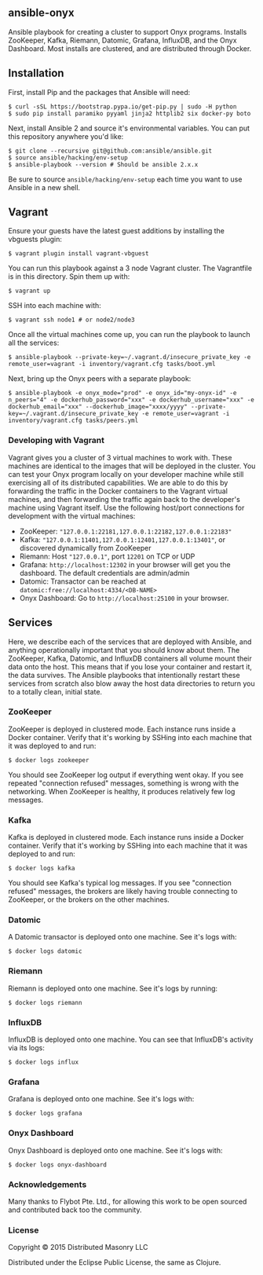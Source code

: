 ## ansible-onyx

Ansible playbook for creating a cluster to support Onyx programs. Installs ZooKeeper, Kafka, Riemann, Datomic, Grafana, InfluxDB, and the Onyx Dashboard. Most installs are clustered, and are distributed through Docker.

## Installation

First, install Pip and the packages that Ansible will need:

```text
$ curl -sSL https://bootstrap.pypa.io/get-pip.py | sudo -H python
$ sudo pip install paramiko pyyaml jinja2 httplib2 six docker-py boto
```

Next, install Ansible 2 and source it's environmental variables. You can put this repository anywhere you'd like:

```text
$ git clone --recursive git@github.com:ansible/ansible.git
$ source ansible/hacking/env-setup
$ ansible-playbook --version # Should be ansible 2.x.x
```

Be sure to source `ansible/hacking/env-setup` each time you want to use Ansible in a new shell.

## Vagrant

Ensure your guests have the latest guest additions by installing the vbguests plugin:

```text
$ vagrant plugin install vagrant-vbguest
```

You can run this playbook against a 3 node Vagrant cluster. The Vagrantfile is in this directory. Spin them up with:

```text
$ vagrant up
```

SSH into each machine with:

```text
$ vagrant ssh node1 # or node2/node3
```

Once all the virtual machines come up, you can run the playbook to launch all the services:

```text
$ ansible-playbook --private-key=~/.vagrant.d/insecure_private_key -e remote_user=vagrant -i inventory/vagrant.cfg tasks/boot.yml
```

Next, bring up the Onyx peers with a separate playbook:
```text
$ ansible-playbook -e onyx_mode="prod" -e onyx_id="my-onyx-id" -e n_peers="4" -e dockerhub_password="xxx" -e dockerhub_username="xxx" -e dockerhub_email="xxx" --dockerhub_image="xxxx/yyyy" --private-key=~/.vagrant.d/insecure_private_key -e remote_user=vagrant -i inventory/vagrant.cfg tasks/peers.yml
```

### Developing with Vagrant

Vagrant gives you a cluster of 3 virtual machines to work with. These machines are identical to the images that will be deployed in the cluster. You can test your Onyx program locally on your developer machine while still exercising all of its distributed capabilities. We are able to do this by forwarding the traffic in the Docker containers to the Vagrant virtual machines, and then forwarding the traffic again back to the developer's machine using Vagrant itself. Use the following host/port connections for development with the virtual machines:

- ZooKeeper: `"127.0.0.1:22181,127.0.0.1:22182,127.0.0.1:22183"`
- Kafka: `"127.0.0.1:11401,127.0.0.1:12401,127.0.0.1:13401"`, or discovered dynamically from ZooKeeper
- Riemann: Host `"127.0.0.1"`, port `12201` on TCP or UDP
- Grafana: `http://localhost:12302` in your browser will get you the dashboard. The default credentials are admin/admin
- Datomic: Transactor can be reached at `datomic:free://localhost:4334/<DB-NAME>`
- Onyx Dashboard: Go to `http://localhost:25100` in your browser.

## Services

Here, we describe each of the services that are deployed with Ansible, and anything operationally important that you should know about them. The ZooKeeper, Kafka, Datomic, and InfluxDB containers all volume mount their data onto the host. This means that if you lose your container and restart it, the data survives. The Ansible playbooks that intentionally restart these services from scratch also blow away the host data directories to return you to a totally clean, initial state.

### ZooKeeper

ZooKeeper is deployed in clustered mode. Each instance runs inside a Docker container. Verify that it's working by SSHing into each machine that it was deployed to and run:

```text
$ docker logs zookeeper
```

You should see ZooKeeper log output if everything went okay. If you see repeated "connection refused" messages, something is wrong with the networking. When ZooKeeper is healthy, it produces relatively few log messages.

### Kafka

Kafka is deployed in clustered mode. Each instance runs inside a Docker container. Verify that it's working by SSHing into each machine that it was deployed to and run:

```text
$ docker logs kafka
```

You should see Kafka's typical log messages. If you see "connection refused" messages, the brokers are likely having trouble connecting to ZooKeeper, or the brokers on the other machines.

### Datomic

A Datomic transactor is deployed onto one machine. See it's logs with:

```text
$ docker logs datomic
```

### Riemann

Riemann is deployed onto one machine. See it's logs by running:

```text
$ docker logs riemann
```

### InfluxDB

InfluxDB is deployed onto one machine. You can see that InfluxDB's activity via its logs:

```text
$ docker logs influx
```

### Grafana

Grafana is deployed onto one machine. See it's logs with:

```text
$ docker logs grafana
```

### Onyx Dashboard

Onyx Dashboard is deployed onto one machine. See it's logs with:

```text
$ docker logs onyx-dashboard
```

### Acknowledgements

Many thanks to Flybot Pte. Ltd., for allowing this work to be open sourced and contributed back too the community.

### License

Copyright © 2015 Distributed Masonry LLC

Distributed under the Eclipse Public License, the same as Clojure.
